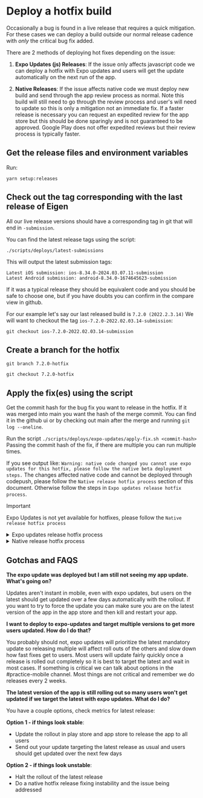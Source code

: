 # Deploy a hotfix build

Occasionally a bug is found in a live release that requires a quick mitigation. For these cases we can deploy a build outside our normal release cadence with _only_ the critical bug fix added.

There are 2 methods of deploying hot fixes depending on the issue:

1. **Expo Updates (js) Releases**: If the issue only affects javascript code we can deploy a hotfix with Expo updates and users will get the update automatically on the next run of the app.

2. **Native Releases**: If the issue affects native code we must deploy new build and send through the app review process as normal. Note this build will still need to go through the review process and user's will need to update so this is only a mitigation not an immediate fix. If a faster release is necessary you can request an expedited review for the app store but this should be done sparingly and is not guaranteed to be approved. Google Play does not offer expedited reviews but their review process is typically faster.

## Get the release files and environment variables

Run:

```
yarn setup:releases
```

## Check out the tag corresponding with the last release of Eigen

All our live release versions should have a corresponding tag in git that will end in `-submission`.

You can find the latest release tags using the script:

`./scripts/deploys/latest-submissions`

This will output the latest submission tags:

```
Latest iOS submission: ios-8.34.0-2024.03.07.11-submission
Latest Android submission: android-8.34.0-1674645623-submission
```

If it was a typical release they should be equivalent code and you should be safe to choose one, but if you have doubts you can confirm in the compare view in github.

For our example let's say our last released build is `7.2.0 (2022.2.3.14)`
We will want to checkout the tag `ios-7.2.0-2022.02.03.14-submission`:

`git checkout ios-7.2.0-2022.02.03.14-submission`

## Create a branch for the hotfix

`git branch 7.2.0-hotfix`

`git checkout 7.2.0-hotfix`

## Apply the fix(es) using the script

Get the commit hash for the bug fix you want to release in the hotfix. If it was merged into main you want the hash of the merge commit.
You can find it in the github ui or by checking out main after the merge and running `git log --oneline`.

Run the script `./scripts/deploys/expo-updates/apply-fix.sh <commit-hash>`
Passing the commit hash of the fix, if there are multiple you can run multiple times.

If you see output like: `Warning: native code changed you cannot use expo updates for this hotfix, please follow the native beta deployment steps.`
The changes affected native code and cannot be deployed through codepush, please follow the `Native release hotfix process` section of this document.
Otherwise follow the steps in `Expo updates release hotfix process`.

> [!IMPORTANT]
> Expo Updates is not yet available for hotfixes, please follow the `Native release hotfix process`

<details>
  <summary>Expo updates release hotfix process</summary>

## Check if there is already a hot fix targeting this app version

Ask #practice-mobile if anything has been deployed as a hot fix previously targeting this app version. If so you will want to pull the commits in from this hot fix to your branch to make sure all fixes are present.

## Install dependencies

Since the branch you are on is older than main it is likely some node deps are out of date locally. You will need to update your local deps otherwise the
deployment to expo updates will fail.

`yarn setup:artsy`

`yarn install:all`

You will also need the release vars and bin deps:

```
yarn setup:releases
./scripts/setup/install-bin
```

You will need to be logged in to the `artsy_mobile` account, credentials in 1pass:

`./bin/node_modules/.bin/eas login`

> ⚠️ **IMPORTANT:** If the install results in changes to Podfile.lock you must do a Native Release Hotfix. Please refer to that section of the docs.

## Deploy your change to expo updates canary channel

Let `#practice-mobile` know you will be deploying a hotfix and to hold off deploying to expo updates or betas.

Run the script to deploy the hotfix to the canary channel:
`./scripts/deploys/expo-updates/deploy-to-expo-updates 'staging' 'hotfix description'`

## Test your update in the production app

Download the latest app from the app store or play store
Enable the dev menu and download the expo updates bundle from the staging deployment.
Test that the fix is working as intended and do some basic QA to make sure the app is functioning correctly.

## Deploy the update to production

If QA goes well run the script to promote the bundle to production.
Make sure to monitor the app as it rolls out to users.

`./scripts/deploys/expo-updates/deploy-to-prod <rollout_percentage>`

For example if you wanted to rollout to 50% of users you would pass `50` for rollout_percentage. If it is critical to get the fix out fast
you can pass `100` otherwise it is suggested you pass `50` and monitor before updating to 100%.

### Update rollout

If all looks good with the fix you can update the rollout to all users:

`./scripts/deploys/expo-updates/update-rollout 100`

</details>

<details>
  <summary>Native release hotfix process</summary>

## Update the version number of the app to match next release

Since the hotfix branch is a past release the app version will need to be updated to submit to Apple and Google Play. The next release version can be found in app store connect and is generally the previous release's version number incremented by 1. In this example it is 7.2.1

`./scripts/deploys/next`

`What is the new human-readable release version? 7.2.1`

Commit the version changes.

`git add -A`

`git commit -m "Update version for hotfix"`

## Deploy a beta with the hotfix

Communicate with other devs that a hotfix will be deployed and they should hold off on deploying betas until a build is submitted for review.

`./scripts/deploys/deploy-beta-both` (or `./scripts/deploys/deploy-beta-ios` or `./scripts/deploys/deploy-beta-android` for individual releases)

## Run through QA script and release to the app store

Follow the instructions for [deploying to app store](https://github.com/artsy/eigen/blob/main/docs/deploy_to_app_store.md) and [deploying to play store](https://github.com/artsy/eigen/blob/main/docs/deploy_to_play_store.md).

Make sure to QA the bug fix changes and run through the QA script before releasing to users.

</details>

## Gotchas and FAQS

**The expo update was deployed but I am still not seeing my app update. What's going on?**

Updates aren't instant in mobile, even with expo updates, but users on the latest should get updated over a few days automatically with the rollout. If you want to try to force the update you can make sure you are on the latest version of the app in the app store and then kill and restart your app.

**I want to deploy to expo-updates and target multiple versions to get more users updated. How do I do that?**

You probably should not, expo updates will prioritize the latest mandatory update so releasing multiple will affect roll outs of the others and slow down how fast fixes get to users. Most users will update fairly quickly once a release is rolled out completely so it is best to target the latest and wait in most cases. If something is critical we can talk about options in the #practice-mobile channel. Most things are not critical and remember we do releases every 2 weeks.

**The latest version of the app is still rolling out so many users won't get updated if we target the latest with expo updates. What do I do?**

You have a couple options, check metrics for latest release:

**Option 1 - if things look stable**:

- Update the rollout in play store and app store to release the app to all users
- Send out your update targeting the latest release as usual and users should get updated over the next few days

**Option 2 - if things look unstable**:

- Halt the rollout of the latest release
- Do a native hotfix release fixing instability and the issue being addressed
